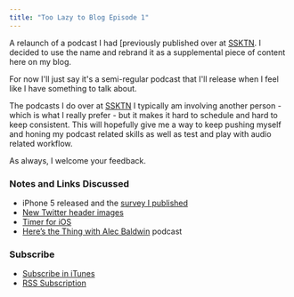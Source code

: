 ```yaml
---
title: "Too Lazy to Blog Episode 1"
---
```

<p>A relaunch of a podcast I had [previously published over at <a href="http://www.ssktn.com/shows/too-lazy-to-blog/">SSKTN</a>. I decided to use the name and rebrand it as a supplemental piece of content here on my blog.</p>
<p>For now I'll just say it's a semi-regular podcast that I'll release when I feel like I have something to talk about.</p>
<p>The podcasts I do over at <a href="http://www.ssktn.com">SSKTN</a> I typically am involving another person - which is what I really prefer - but it makes it hard to schedule and hard to keep consistent. This will hopefully give me a way to keep pushing myself and honing my podcast related skills as well as test and play with audio related workflow.</p>
<p>As always, I welcome your feedback.</p>
<h3>Notes and Links Discussed</h3>
<ul>
<li>iPhone 5 released and the <a href="https://chrisenns.com/2012/09/results-from-the-iphone-5-survey/">survey I published</a></li>
<li><a href="http://blog.twitter.com/2012/09/because-you-have-more-to-show.html">New Twitter header images</a></li>
<li><a href="https://chrisenns.com/2012/08/timer-for-ios-available-for-free/">Timer for iOS</a></li>
<li><a href="https://chrisenns.com/2012/09/heres-the-thing-with-alec-baldwin/">Here&#8217;s the Thing with Alec Baldwin</a> podcast</li>
</ul>
<h3 id="subscribe">Subscribe</h3>
<ul>
<li><a href="http://phobos.apple.com/WebObjects/MZStore.woa/wa/viewPodcast?id=563304315">Subscribe in iTunes</a></li>
<li><a href="https://chrisenns.com/feed/podcast/">RSS Subscription</a></li>
</ul>

